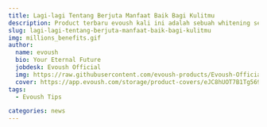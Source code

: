 ```yaml
---
title: Lagi-lagi Tentang Berjuta Manfaat Baik Bagi Kulitmu
description: Product terbaru evoush kali ini adalah sebuah whitening serum dan evoush selalu berinovasi dengan kualitas terbaik yang memiliki sejuta manfaat bagi kesehatan dan kecantikan kulit.
slug: lagi-lagi-tentang-berjuta-manfaat-baik-bagi-kulitmu
img: millions_benefits.gif
author:
  name: evoush
  bio: Your Eternal Future
  jobdesk: Evoush Official
  img: https://raw.githubusercontent.com/evoush-products/Evoush-Official-Website/master/static/icon_128.png
  cover: https://app.evoush.com/storage/product-covers/eJC8hUOT7B1Tg56943hWhsI9KMH8k7CdRe2OFDbo.jpg
tags:
  - Evoush Tips

categories: news
---  
```


